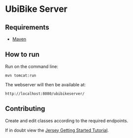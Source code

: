 # UbiBike Server

## Requirements

* [Maven](https://maven.apache.org/)

## How to run

Run on the command line:

```
mvn tomcat:run
```

The webserver will then be available at:

```
http://localhost:8080/ubibikeserver/
```

## Contributing

Create and edit classes according to the required endpoints.

If in doubt view the [Jersey Getting Started Tutorial](http://www.vogella.com/tutorials/REST/article.html#firstjersey_class).
